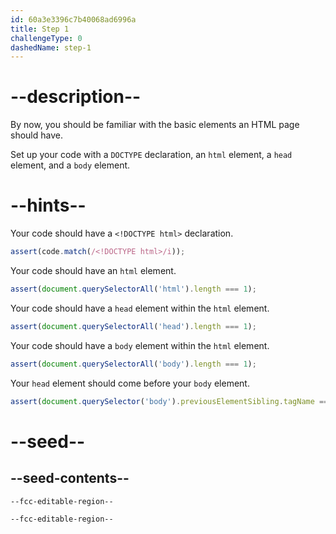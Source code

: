 ```yaml
---
id: 60a3e3396c7b40068ad6996a
title: Step 1
challengeType: 0
dashedName: step-1
---
```


# --description--

By now, you should be familiar with the basic elements an HTML page should have.

Set up your code with a `DOCTYPE` declaration, an `html` element, a `head` element, and a `body` element.

# --hints--

Your code should have a `<!DOCTYPE html>` declaration.

```js
assert(code.match(/<!DOCTYPE html>/i));
```

Your code should have an `html` element.

```js
assert(document.querySelectorAll('html').length === 1);
```

Your code should have a `head` element within the `html` element.

```js
assert(document.querySelectorAll('head').length === 1);
```

Your code should have a `body` element within the `html` element.

```js
assert(document.querySelectorAll('body').length === 1);
```

Your `head` element should come before your `body` element.

```js
assert(document.querySelector('body').previousElementSibling.tagName === 'HEAD');
```

# --seed--

## --seed-contents--

```html
--fcc-editable-region--

--fcc-editable-region--

```
